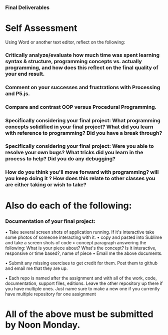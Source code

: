 ### Final Deliverables

# Self Assessment

Using Word or another text editor, reflect on the following: 

### Critically analyze/evaluate how much time was spent learning syntax & structure, programming concepts vs. actually programming, and how does this reflect on the final quality of your end result. 

### Comment on your successes and frustrations with Processing and P5.js.

### Compare and contrast OOP versus Procedural Programming.


### Specifically considering your final project: What programming concepts solidified in your final project? What did you learn with reference to programming? Did you have a break through?

### Specifically considering your final project: Were you able to resolve your own bugs? What tricks did you learn in the process to help? Did you do any debugging? 

### How do you think you'll move forward with programming? will you keep doing it ? How does this relate to other classes you are either taking or wish to take? 



# Also do each of the following:

### Documentation of your final project: 
• Take several screen shots of application running. If it's interactive take some photos of someone interacting with it.
• copy and pasted into Sublime and take a screen shots of code
• concept paragraph answering the following: What is your piece about? What's the concept? Is it interactive, responsive or time based?, name of piece
• Email me the above documents.

• Submit any missing exercises to get credit for them. Post them to github and email me that they are up.

• Each repo is named after the assignment and with all of the work, code, documentation, support files, editions. Leave the other repository up there if you have multiple ones. Just name sure to make a new one if you currently have multiple repository for one assignment 

# All of the above must be submitted by Noon Monday.
